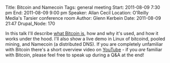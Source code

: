 Title: Bitcoin and Namecoin
Tags: general meeting
Start: 2011-08-09 7:30 pm
End: 2011-08-09 9:00 pm
Speaker: Allan Cecil
Location: O'Reilly Media's Tarsier conference room
Author: Glenn Kerbein
Date: 2011-08-09 21:47
Drupal_Node: 170

In this talk I'll describe [what Bitcoin is](https://www.weusecoins.com), how and why it's used, and how it works under the hood. I'll also show a live demo in Linux of bitcoind, pooled mining, and Namecoin (a distributed DNS). If you are completely unfamiliar with Bitcoin there's a short overview video on [YouTube](https://www.youtube.com/watch?v=Gc2en3nHxA4) - if you *are* familiar with Bitcoin, please feel free to speak up during a Q&A at the end!
